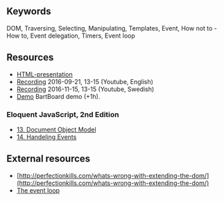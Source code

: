 ## Keywords
DOM, Traversing, Selecting, Manipulating, Templates, Event, How not to - How to, Event delegation, Timers, Event loop

## Resources
- [HTML-presentation](https://rawgit.com/CS-LNU-Learning-Objects/client-side-javascript/master/lectures/02-domevent/index.html)
- [Recording](https://youtu.be/vek2dwPV4Lw) 2016-09-21, 13-15 (Youtube, English)
- [Recording](https://youtu.be/luPOfhb3E4c) 2016-11-15, 13-15 (Youtube, Swedish)
- [Demo](https://youtu.be/I7HJwo98EQE) BartBoard demo (+1h).

### Eloquent JavaScript, 2nd Edition

- [13. Document Object Model](http://eloquentjavascript.net/13_dom.html)
- [14. Handeling Events](http://eloquentjavascript.net/14_event.html)

## External resources
* [http://perfectionkills.com/whats-wrong-with-extending-the-dom/](http://perfectionkills.com/whats-wrong-with-extending-the-dom/)
* [The event loop](https://developer.mozilla.org/en-US/docs/Web/JavaScript/EventLoop)
